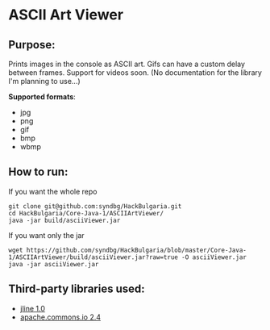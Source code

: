 # ASCII Art Viewer

## Purpose:
Prints images in the console as ASCII art.
Gifs can have a custom delay between frames.
Support for videos soon. (No documentation for the library I'm planning to use...)

**Supported formats**:
* jpg
* png
* gif
* bmp
* wbmp



## How to run:
If you want the whole repo
```
git clone git@github.com:syndbg/HackBulgaria.git
cd HackBulgaria/Core-Java-1/ASCIIArtViewer/
java -jar build/asciiViewer.jar
```

If you want only the jar
```
wget https://github.com/syndbg/HackBulgaria/blob/master/Core-Java-1/ASCIIArtViewer/build/asciiViewer.jar?raw=true -O asciiViewer.jar
java -jar asciiViewer.jar
```

## Third-party libraries used:
* [jline 1.0](http://jline.sourceforge.net/)
* [apache.commons.io 2.4](http://commons.apache.org/proper/commons-io/)
